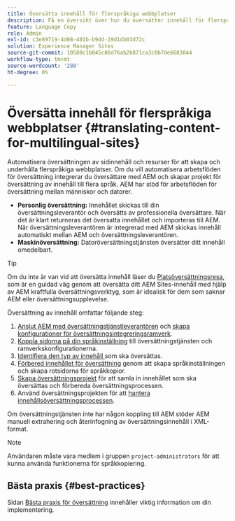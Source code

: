 ```yaml
---
title: Översätta innehåll för flerspråkiga webbplatser
description: Få en översikt över hur du översätter innehåll för flerspråkiga webbplatser.
feature: Language Copy
role: Admin
exl-id: c3e89719-4d08-401b-b9dd-19d1db03d72c
solution: Experience Manager Sites
source-git-commit: 10580c1b045c86d76ab2b871ca3c0b7de6683044
workflow-type: tm+mt
source-wordcount: '288'
ht-degree: 0%

---
```


# Översätta innehåll för flerspråkiga webbplatser {#translating-content-for-multilingual-sites}

Automatisera översättningen av sidinnehåll och resurser för att skapa och underhålla flerspråkiga webbplatser. Om du vill automatisera arbetsflöden för översättning integrerar du översättare med AEM och skapar projekt för översättning av innehåll till flera språk. AEM har stöd för arbetsflöden för översättning mellan människor och datorer.

* **Personlig översättning:** Innehållet skickas till din översättningsleverantör och översätts av professionella översättare. När det är klart returneras det översatta innehållet och importeras till AEM. När översättningsleverantören är integrerad med AEM skickas innehåll automatiskt mellan AEM och översättningsleverantören.
* **Maskinöversättning:** Datoröversättningstjänsten översätter ditt innehåll omedelbart.

>[!TIP]
>
>Om du inte är van vid att översätta innehåll läser du [Platsöversättningsresa](/help/journey-sites/translation/overview.md), som är en guidad väg genom att översätta ditt AEM Sites-innehåll med hjälp av AEM kraftfulla översättningsverktyg, som är idealisk för dem som saknar AEM eller översättningsupplevelse.

Översättning av innehåll omfattar följande steg:

1. [Anslut AEM med översättningstjänstleverantören](integration-framework.md#connecting-to-a-translation-service-provider) och [skapa konfigurationer för översättningsintegreringsramverk](integration-framework.md).
1. [Koppla sidorna på din språkinställning](integration-framework.md#configuring-pages-for-translation) till översättningstjänsten och ramverkskonfigurationerna.
1. [Identifiera den typ av innehåll ](rules.md) som ska översättas.
1. [Förbered innehållet för översättning](preparation.md) genom att skapa språkinställningen och skapa rotsidorna för språkkopior.
1. [Skapa översättningsprojekt](managing-projects.md) för att samla in innehållet som ska översättas och förbereda översättningsprocessen.
1. Använd översättningsprojekten för att [hantera innehållsöversättningsprocessen](managing-projects.md).

Om översättningstjänsten inte har någon koppling till AEM stöder AEM manuell extrahering och återinfogning av översättningsinnehåll i XML-format.

>[!NOTE]
>
>Användaren måste vara medlem i gruppen `project-administrators` för att kunna använda funktionerna för språkkopiering.

## Bästa praxis {#best-practices}

Sidan [Bästa praxis för översättning](best-practices.md) innehåller viktig information om din implementering.
